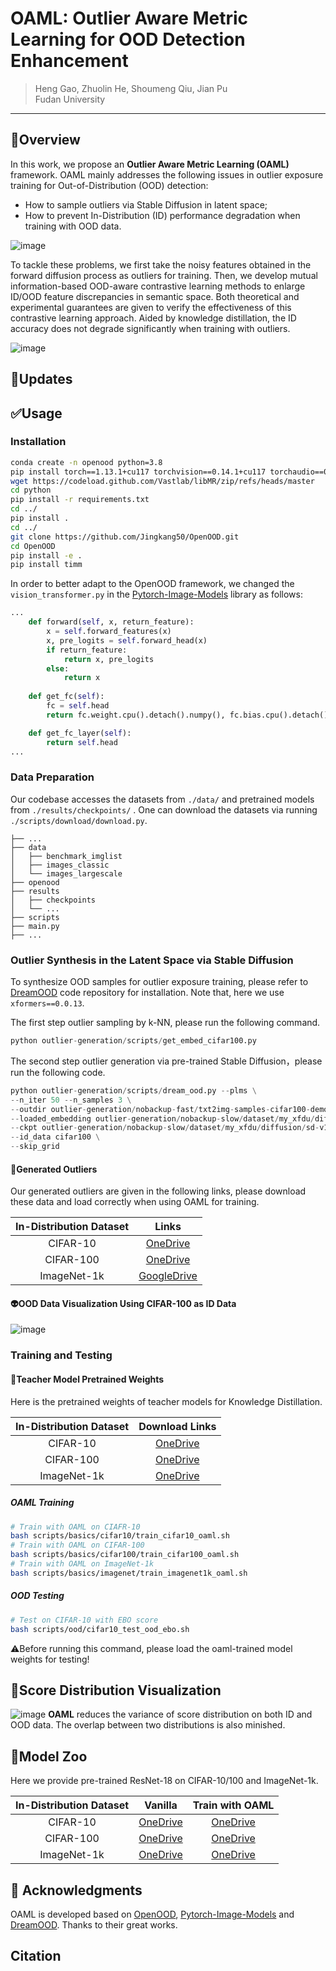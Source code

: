 # OAML: Outlier Aware Metric Learning for OOD Detection Enhancement

> Heng Gao, Zhuolin He, Shoumeng Qiu, Jian Pu  
Fudan University

---

## 🚀Overview

In this work, we propose an **Outlier Aware Metric Learning (OAML)** framework. OAML mainly addresses the following issues in outlier exposure training for Out-of-Distribution (OOD) detection: 
- How to sample outliers via Stable Diffusion in latent space;
- How to prevent In-Distribution (ID) performance degradation when training with OOD data.

![image](fig/id-degrade.png)
  
To tackle these problems, we first take the noisy features obtained in the forward diffusion process as outliers for training. Then, we develop mutual information-based OOD-aware contrastive learning methods to enlarge ID/OOD feature discrepancies in semantic space. Both theoretical and experimental guarantees are given to verify the effectiveness of this contrastive learning approach. Aided by knowledge distillation, the ID accuracy does not degrade significantly when training with outliers.

![image](fig/oaml-pipeline.png)

## 📆Updates


## ✅Usage

### Installation

```sh
conda create -n openood python=3.8
pip install torch==1.13.1+cu117 torchvision==0.14.1+cu117 torchaudio==0.13.1 --extra-index-url https://download.pytorch.org/whl/cu117
wget https://codeload.github.com/Vastlab/libMR/zip/refs/heads/master
cd python
pip install -r requirements.txt
cd ../
pip install .
cd ../
git clone https://github.com/Jingkang50/OpenOOD.git
cd OpenOOD
pip install -e .
pip install timm
```

In order to better adapt to the OpenOOD framework, we changed the  `vision_transformer.py`  in the [Pytorch-Image-Models](https://github.com/huggingface/pytorch-image-models) library as follows:

```python
...
    def forward(self, x, return_feature):
        x = self.forward_features(x)
        x, pre_logits = self.forward_head(x)
        if return_feature:
            return x, pre_logits  
        else:
            return x
   
    def get_fc(self):
        fc = self.head
        return fc.weight.cpu().detach().numpy(), fc.bias.cpu().detach().numpy()

    def get_fc_layer(self):
        return self.head
...
```

### Data Preparation

Our codebase accesses the datasets from `./data/` and pretrained models from `./results/checkpoints/` . One can download the datasets via running  `./scripts/download/download.py`.

```
├── ...
├── data
│   ├── benchmark_imglist
│   ├── images_classic
│   └── images_largescale
├── openood
├── results
│   ├── checkpoints
│   └── ...
├── scripts
├── main.py
├── ...
```

### Outlier Synthesis in the Latent Space via Stable Diffusion
To synthesize OOD samples for outlier exposure training, please refer to [DreamOOD](https://github.com/deeplearning-wisc/dream-ood) code repository for installation. Note that, here we use `xformers==0.0.13`.

The first step outlier sampling by k-NN, please run the following command.
```python
python outlier-generation/scripts/get_embed_cifar100.py
```


The second step outlier generation via pre-trained Stable Diffusion，please run the following code.

```python
python outlier-generation/scripts/dream_ood.py --plms \
--n_iter 50 --n_samples 3 \
--outdir outlier-generation/nobackup-fast/txt2img-samples-cifar100-demo/ \
--loaded_embedding outlier-generation/nobackup-slow/dataset/my_xfdu/diffusion/outlier_npos_embed.npy\
--ckpt outlier-generation/nobackup-slow/dataset/my_xfdu/diffusion/sd-v1-4.ckpt \
--id_data cifar100 \
--skip_grid
```
#### 📝Generated Outliers
Our generated outliers are given in the following links, please download these data and load correctly when using OAML for training.

| In-Distribution Dataset  |                 Links                  |
| :---------: | :--------------------------------------: |
|  CIFAR-10   | [OneDrive](https://1drv.ms/f/s!Aihou-LHrVY1bWNNPOih97TctNw?e=shwtYv) |
|  CIFAR-100  | [OneDrive](https://1drv.ms/f/s!Aihou-LHrVY1bttqkBgZK3Jj7dI?e=CAowPg) |
| ImageNet-1k | [GoogleDrive](https://drive.google.com/file/d/1pWWEhaYSH7sNKCQ4wdbTMOgRmZATdOiS/view?usp=sharing) |  

#### 👽OOD Data Visualization Using CIFAR-100 as ID Data
![image](fig/deep-OOD-generation.jpg)


### Training and Testing

#### 📝Teacher Model Pretrained Weights
Here is the pretrained weights of teacher models for Knowledge Distillation.

| In-Distribution Dataset  |                Download Links                  |
| :---------: | :--------------------------------------: |  
|  CIFAR-10   | [OneDrive](https://1drv.ms/f/s!Aihou-LHrVY1dpjxyf6lsCXg5dA?e=mwtucC) |
|  CIFAR-100  | [OneDrive](https://1drv.ms/f/s!Aihou-LHrVY1dx75YV-BKQX-zBA?e=FSmQjC) |
| ImageNet-1k | [OneDrive](https://1drv.ms/f/s!Aihou-LHrVY1eHrygBFiFM7k1Xk?e=WKNMtP) |


##### OAML Training

```sh
# Train with OAML on CIAFR-10
bash scripts/basics/cifar10/train_cifar10_oaml.sh
# Train with OAML on CIFAR-100
bash scripts/basics/cifar100/train_cifar100_oaml.sh
# Train with OAML on ImageNet-1k
bash scripts/basics/imagenet/train_imagenet1k_oaml.sh
```

##### OOD Testing

```sh
# Test on CIFAR-10 with EBO score
bash scripts/ood/cifar10_test_ood_ebo.sh
```
⚠️Before running this command, please load the oaml-trained model weights for testing!

## 🔭Score Distribution  Visualization
![image](fig/Score-Distribution.png)
**OAML** reduces the variance of score distribution on both ID and OOD data. The overlap between two distributions is also minished.

## 📑Model Zoo

Here we provide pre-trained ResNet-18 on CIFAR-10/100 and ImageNet-1k.

| In-Distribution Dataset  |                 Vanilla                  |             Train with OAML              |
| :---------: | :--------------------------------------: | :--------------------------------------: |
|  CIFAR-10   | [OneDrive](https://1drv.ms/f/s!AlJaja8mSaMgeRL8EB3OjNC_SS4?e=E0152U) | [OneDrive](https://1drv.ms/f/s!AlJaja8mSaMggQtLPV3xHKfYuF2A?e=4Xrub2) |
|  CIFAR-100  | [OneDrive](https://1drv.ms/f/s!AlJaja8mSaMggSjwQLLYTwSp8lIp?e=gZ9LtV) | [OneDrive](https://1drv.ms/f/s!AlJaja8mSaMggSA3a14RbDuAqWhB?e=JcoF5i) |
| ImageNet-1k | [OneDrive](https://1drv.ms/f/s!AlJaja8mSaMggS8aZawLAtjLKw8y?e=AHEyjV) | [OneDrive](https://1drv.ms/f/s!AlJaja8mSaMggRJz5zGlcOZNxy8b?e=l9RCYY) |  

## 🎯 Acknowledgments

OAML is developed based on [OpenOOD](https://github.com/Jingkang50/OpenOOD/tree/main), [Pytorch-Image-Models](https://github.com/huggingface/pytorch-image-models) and [DreamOOD](https://github.com/deeplearning-wisc/dream-ood). Thanks to their great works.

## Citation
